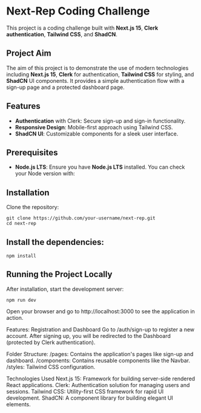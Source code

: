 # Next-Rep Coding Challenge

This project is a coding challenge built with **Next.js 15**, **Clerk authentication**, **Tailwind CSS**, and **ShadCN**.

## Project Aim
The aim of this project is to demonstrate the use of modern technologies including **Next.js 15**, **Clerk** for authentication, **Tailwind CSS** for styling, and **ShadCN** UI components. It provides a simple authentication flow with a sign-up page and a protected dashboard page.

## Features
- **Authentication** with Clerk: Secure sign-up and sign-in functionality.
- **Responsive Design**: Mobile-first approach using Tailwind CSS.
- **ShadCN UI**: Customizable components for a sleek user interface.

## Prerequisites
- **Node.js LTS**: Ensure you have **Node.js LTS** installed. You can check your Node version with:

## Installation
Clone the repository:
````
git clone https://github.com/your-username/next-rep.git
cd next-rep
````

## Install the dependencies:

```
npm install
````

## Running the Project Locally
After installation, start the development server:

````
npm run dev
````

Open your browser and go to http://localhost:3000 to see the application in action.

Features:
Registration and Dashboard
Go to /auth/sign-up to register a new account.
After signing up, you will be redirected to the Dashboard (protected by Clerk authentication).

Folder Structure: 
/pages: Contains the application's pages like sign-up and dashboard.
/components: Contains reusable components like the Navbar.
/styles: Tailwind CSS configuration.

Technologies Used
Next.js 15: Framework for building server-side rendered React applications.
Clerk: Authentication solution for managing users and sessions.
Tailwind CSS: Utility-first CSS framework for rapid UI development.
ShadCN: A component library for building elegant UI elements.


